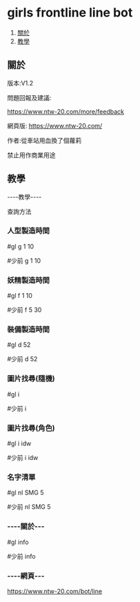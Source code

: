 # girls frontline line bot

1. [關於](#about)
2. [教學](#help)

<a name="about"></a>
## 關於

版本:V1.2

問題回報及建議:

https://www.ntw-20.com/more/feedback

網頁版: https://www.ntw-20.com/

作者:從車站用血換了個蘿莉

禁止用作商業用途


<a name="help"></a>
## 教學
----教學----

查詢方法

### 人型製造時間

#gl g 1 10

#少前 g 1 10

### 妖精製造時間

#gl f 1 10

#少前 f 5 30

### 裝備製造時間

#gl d 52

#少前 d 52

### 圖片找尋(隨機)

#gl i

#少前 i

### 圖片找尋(角色)

#gl i idw

#少前 i idw

### 名字清單

#gl nl SMG 5

#少前 nl SMG 5

### ----關於---

#gl info

#少前 info

### ----網頁---

https://www.ntw-20.com/bot/line


